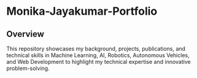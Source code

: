 # Monika-Jayakumar-Portfolio

## Overview
This repository showcases my background, projects, publications, and technical skills in Machine Learning, AI, Robotics, Autonomous Vehicles, and Web Development to highlight my technical expertise and innovative problem-solving.
